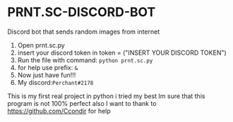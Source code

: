 # PRNT.SC-DISCORD-BOT
Discord bot that sends random images from internet
1. Open prnt.sc.py
2. insert your discord token in token = ("INSERT YOUR DISCORD TOKEN")
3. Run the file with command: `python prnt.sc.py` 
4. for help use prefix: `&`
5. Now just have fun!!!
6. My discord:`Perchant#2178`



This is my first real project in python i tried my best Im sure that this program is not 100% perfect
also I want to thank to https://github.com/Ccondir for help
